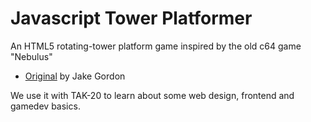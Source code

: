 Javascript Tower Platformer
===========================

An HTML5 rotating-tower platform game inspired by the old c64 game "Nebulus"

 * [Original](https://github.com/jakesgordon/javascript-tower-platformer) by Jake Gordon

We use it with TAK-20 to learn about some web design, frontend and gamedev basics.
